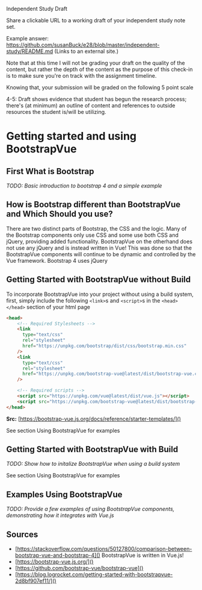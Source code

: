Independent Study Draft

Share a clickable URL to a working draft of your independent study note set.

Example answer:
https://github.com/susanBuck/e28/blob/master/independent-study/README.md (Links to an external site.)

Note that at this time I will not be grading your draft on the quality of the content, but rather the depth of the content as the purpose of this check-in is to make sure you're on track with the assignment timeline.

Knowing that, your submission will be graded on the following 5 point scale

4-5: Draft shows evidence that student has begun the research process; there's (at minimum) an outline of content and references to outside resources the student is/will be utilizing.

# Getting started and using BootstrapVue

## First What is Bootstrap
*TODO: Basic introduction to bootstrap 4 and a simple example*


## How is Bootstrap different than BootstrapVue and Which Should you use?
There are two distinct parts of Bootstrap, the CSS and the logic. Many of the Bootstrap components only use CSS and some use both CSS and jQuery, providing added functionality.
BootstrapVue on the otherhand does not use any jQuery and is instead written in Vue! This was done so that the BootstrapVue components will continue to be dynamic and controlled by the Vue framework.
Bootstrap 4 uses jQuery 


## Getting Started with BootstrapVue without Build
To incorporate BootstrapVue into your project without using a build system, first, simply include the following `<link>`s and `<script>`s in the ` <head></head> ` section of your html page


```html 
<head>
    <!-- Required Stylesheets -->
    <link
      type="text/css"
      rel="stylesheet"
      href="https://unpkg.com/bootstrap/dist/css/bootstrap.min.css"
    />
    <link
      type="text/css"
      rel="stylesheet"
      href="https://unpkg.com/bootstrap-vue@latest/dist/bootstrap-vue.css"
    />

    <!-- Required scripts -->
    <script src="https://unpkg.com/vue@latest/dist/vue.js"></script>
    <script src="https://unpkg.com/bootstrap-vue@latest/dist/bootstrap-vue.js"></script>
</head>
```
**Src:** [https://bootstrap-vue.js.org/docs/reference/starter-templates/]()

See section Using BootstrapVue for examples

## Getting Started with BootstrapVue with Build

*TODO: Show how to initalize BootstrapVue when using a build system*

See section Using BootstrapVue for examples

## Examples Using BootstrapVue

*TODO: Provide a few examples of using BootstrapVue components, demonstrating how it integrates with Vue.js*



## Sources
* [https://stackoverflow.com/questions/50127800/comparison-between-bootstrap-vue-and-bootstrap-4]()
BootstrapVue is written in Vue.js!
* [https://bootstrap-vue.js.org/]()
* [https://github.com/bootstrap-vue/bootstrap-vue]()
* [https://blog.logrocket.com/getting-started-with-bootstrapvue-2d8bf907ef11/]()


